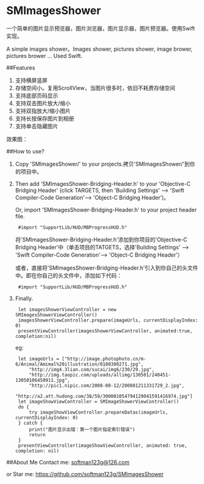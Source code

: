 # SMImagesShower
一个简单的图片显示预览器，图片浏览器，图片显示器，图片预览器。使用Swift实现。

A simple images shower。Images shower, pictures shower, image brower, pictures brower ...
Used Swift.

##Features
1. 支持横屏竖屏
2. 存储空间小。复用ScrollView，当图片很多时，依旧不耗费存储空间
3. 支持底部页码显示
4. 支持双击图片放大/缩小
5. 支持双指放大/缩小图片
6. 支持长按保存图片到相册
7. 支持单击隐藏图片

效果图：


##How to use?
1. Copy 'SMImagesShower/' to your projects.拷贝'SMImagesShower/'到你的项目中。
2. Then add 'SMImagesShower-Bridging-Header.h' to your 'Objective-C Bridging Header' (click TARGETS, then 'Building Settings' --> 'Swift Compiler-Code Generation'--> 'Object-C Bridging Header')。

	Or, import 'SMImagesShower-Bridging-Header.h' to your project header file.
	
		#import "SupportLib/HUD/MBProgressHUD.h"

	将'SMImagesShower-Bridging-Header.h'添加到你项目的'Objective-C Bridging Header'中（单击项目的TATGETS，选择'Building Settings' --> 'Swift Compiler-Code Generation'--> 'Object-C Bridging Header'）
	
	或者，直接将'SMImagesShower-Bridging-Header.h'引入到你自己的头文件中。即在你自己的头文件中，添加如下代码：
		
		#import "SupportLib/HUD/MBProgressHUD.h"
3. Finally.

		let imagesShowerViewController = new SMImagesShowerViewController()
		imagesShowerViewController.prepare(imageUrls, currentDisplayIndex: 0)
		presentViewController(imagesShowerViewController, animated:true, completion:nil)
	eg:
	
		let imageUrls = ["http://image.photophoto.cn/m-6/Animal/Amimal%20illustration/0180300271.jpg",
            "http://img4.3lian.com/sucai/img6/230/29.jpg",
            "http://img.taopic.com/uploads/allimg/130501/240451-13050106450911.jpg",
            "http://pic1.nipic.com/2008-08-12/200881211331729_2.jpg",
            "http://a2.att.hudong.com/38/59/300001054794129041591416974.jpg"]
        let imageShowViewController = SMImageShowerViewController()
        do {
            try imageShowViewController.prepareDatas(imageUrls, currentDisplayIndex: 0)
        } catch {
            print("图片显示出错：第一个图片指定索引错误")
            return
        }
        presentViewController(imageShowViewController, animated: true, completion: nil)

##About Me
Contact me: softman123g@126.com

or Star me: https://github.com/softman123g/SMImagesShower


